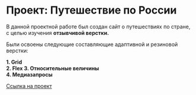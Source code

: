 # Проект: Путешествие по России

В данной проектной работе был создан сайт о путешествиях по стране, с целью изучения **отзывчивой верстки.**
    
Были освоены следующие составляющие адаптивной и резиновой верстки:  

**1. Grid  
2. Flex 
3. Относительные величины  
4. Медиазапросы**  
  
  [Ссылка на проект](https://lolewkaa.github.io/russian-travel/)
